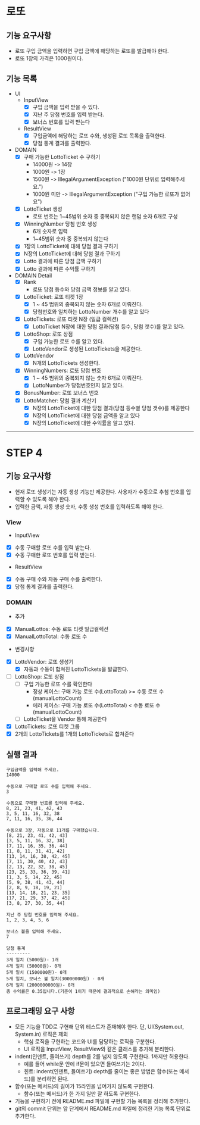 # 로또
## 기능 요구사항
* 로또 구입 금액을 입력하면 구입 금액에 해당하는 로또를 발급해야 한다.
* 로또 1장의 가격은 1000원이다.

## 기능 목록
* UI
    * InputView
        * [X] 구입 금액을 입력 받을 수 있다.
        * [X] 지난 주 당첨 번호를 입력 받는다.
        * [X] 보너스 번호를 입력 받는다
    * ResultView
        * [X] 구입금액에 해당하는 로또 수와, 생성된 로또 목록을 출력한다.
        * [X] 당첨 통계 결과를 출력한다.

* DOMAIN
    * [X] 구매 가능한 LottoTicket 수 구하기
        * 14000원 -> 14장 
        * 1000원 -> 1장
        * 1500원 -> IllegalArgumentException ("1000원 단위로 입력해주세요.")
        * 1000원 미만 -> IllegalArgumentException ("구입 가능한 로또가 없어요")
    * [X] LottoTicket 생성
        * 로또 번호는 1~45범위 숫자 중 중복되지 않은 랜덤 숫자 6개로 구성
    * [X] WinningNumber 당첨 번호 생성
        * 6개 숫자로 입력
        * 1~45범위 숫자 중 중복되지 않는다
    * [X] 1장의 LottoTicket에 대해 당첨 결과 구하기 
    * [X] N장의 LottoTicket에 대해 당첨 결과 구하기
    * [X] Lotto 결과에 따른 당첨 금액 구하기
    * [X] Lotto 결과에 따른 수익률 구하기
    
* DOMAIN Detail
    * [X] Rank
      - 로또 당첨 등수와 당첨 금액 정보를 알고 있다.
    * [X] LottoTicket: 로또 티켓 1장
        - [X] 1 ~ 45 범위의 중복되지 않는 숫자 6개로 이뤄진다.
        - [X] 당첨번호와 일치하는 LottoNumber 개수를 알고 있다
    * [x] LottoTickets: 로또 티켓 N장 (일급 컬렉션)
        - [X] LottoTicket N장에 대한 당첨 결과(당첨 등수, 당첨 갯수)를 알고 있다. 
    * [X] LottoShop: 로또 상점
        - [X] 구입 가능한 로또 수를 알고 있다.
        - [X] LottoVendor로 생성된 LottoTickets을 제공한다.
    * [X] LottoVendor
        - [X] N개의 LottoTickets 생성한다.
    * [X] WinningNumbers: 로또 당첨 번호 
        - [X] 1 ~ 45 범위의 중복되지 않는 숫자 6개로 이뤄진다.
        - [X] LottoNumber가 당첨번호인지 알고 있다.
    * [X] BonusNumber: 로또 보너스 번호
    * [X] LottoMatcher: 당첨 결과 계산기
      - [X] N장의 LottoTicket에 대한 당첨 결과(당첨 등수별 당첨 갯수)를 제공한다 
      - [X] N장의 LottoTicket에 대한 당첨 금액을 알고 있다
      - [X] N장의 LottoTicket에 대한 수익률을 알고 있다.
---
# STEP 4
## 기능 요구사항
- 현재 로또 생성기는 자동 생성 기능만 제공한다. 사용자가 수동으로 추첨 번호를 입력할 수 있도록 해야 한다.
- 입력한 금액, 자동 생성 숫자, 수동 생성 번호를 입력하도록 해야 한다.

### View
* InputView
- [X] 수동 구매할 로또 수를 입력 받는다.
- [X] 수동 구매한 로또 번호를 입력 받는다.
* ResultView
- [X] 수동 구매 수와 자동 구매 수를 출력한다.
- [X] 당첨 통계 결과를 출력한다.

### DOMAIN
* 추가
- [X] ManualLottos: 수동 로또 티켓 일급컬렉션
- [X] ManualLottoTotal: 수동 로또 수

* 변경사항
- [X] LottoVendor: 로또 생성기
  - [X] 자동과 수동이 합쳐진 LottoTickets을 발급한다.
- [ ] LottoShop: 로또 상점
  - [ ] 구입 가능한 로또 수를 확인한다
    - 정상 케이스: 구매 가능 로또 수(LottoTotal) >= 수동 로또 수(manualLottoCount)
    - 에러 케이스: 구매 가능 로또 수(LottoTotal) < 수동 로또 수(manualLottoCount)
  - [ ] LottoTicket을 Vendor 통해 제공한다
    
- [X] LottoTickets: 로또 티켓 그룹
 - [X] 2개의 LottoTickets를 1개의 LottoTickets로 합쳐준다
## 실행 결과
```
구입금액을 입력해 주세요.
14000

수동으로 구매할 로또 수를 입력해 주세요.
3

수동으로 구매할 번호를 입력해 주세요.
8, 21, 23, 41, 42, 43
3, 5, 11, 16, 32, 38
7, 11, 16, 35, 36, 44

수동으로 3장, 자동으로 11개를 구매했습니다.
[8, 21, 23, 41, 42, 43]
[3, 5, 11, 16, 32, 38]
[7, 11, 16, 35, 36, 44]
[1, 8, 11, 31, 41, 42]
[13, 14, 16, 38, 42, 45]
[7, 11, 30, 40, 42, 43]
[2, 13, 22, 32, 38, 45]
[23, 25, 33, 36, 39, 41]
[1, 3, 5, 14, 22, 45]
[5, 9, 38, 41, 43, 44]
[2, 8, 9, 18, 19, 21]
[13, 14, 18, 21, 23, 35]
[17, 21, 29, 37, 42, 45]
[3, 8, 27, 30, 35, 44]

지난 주 당첨 번호를 입력해 주세요.
1, 2, 3, 4, 5, 6

보너스 볼을 입력해 주세요.
7

당첨 통계
---------
3개 일치 (5000원)- 1개
4개 일치 (50000원)- 0개
5개 일치 (1500000원)- 0개
5개 일치, 보너스 볼 일치(30000000원) - 0개
6개 일치 (2000000000원)- 0개
총 수익률은 0.35입니다.(기준이 1이기 때문에 결과적으로 손해라는 의미임)
```

## 프로그래밍 요구 사항
* 모든 기능을 TDD로 구현해 단위 테스트가 존재해야 한다. 단, UI(System.out, System.in) 로직은 제외
  * 핵심 로직을 구현하는 코드와 UI를 담당하는 로직을 구분한다.
  * UI 로직을 InputView, ResultView와 같은 클래스를 추가해 분리한다.
* indent(인덴트, 들여쓰기) depth를 2를 넘지 않도록 구현한다. 1까지만 허용한다.
  * 예를 들어 while문 안에 if문이 있으면 들여쓰기는 2이다.
  * 힌트: indent(인덴트, 들여쓰기) depth를 줄이는 좋은 방법은 함수(또는 메서드)를 분리하면 된다.
* 함수(또는 메서드)의 길이가 15라인을 넘어가지 않도록 구현한다.
  * 함수(또는 메서드)가 한 가지 일만 잘 하도록 구현한다.
* 기능을 구현하기 전에 README.md 파일에 구현할 기능 목록을 정리해 추가한다.
* git의 commit 단위는 앞 단계에서 README.md 파일에 정리한 기능 목록 단위로 추가한다.
